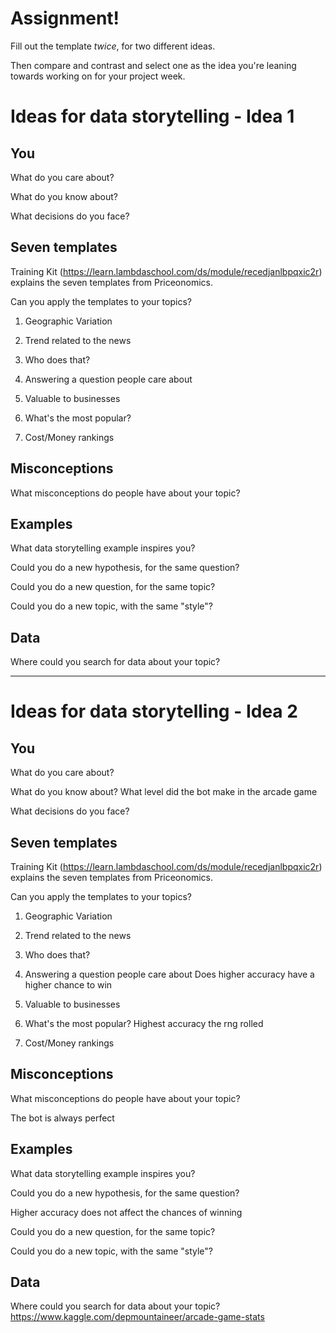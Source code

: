 # Assignment!

Fill out the template *twice*, for two different ideas.

Then compare and contrast and select one as the idea you're leaning towards
working on for your project week.


# Ideas for data storytelling - Idea 1

## You

What do you care about?


What do you know about?


What decisions do you face?


## Seven templates

Training Kit (https://learn.lambdaschool.com/ds/module/recedjanlbpqxic2r) explains the seven templates from Priceonomics.

Can you apply the templates to your topics? 

1. Geographic Variation


2. Trend related to the news


3. Who does that?


4. Answering a question people care about


5. Valuable to businesses


6. What's the most popular?


7. Cost/Money rankings


## Misconceptions

What misconceptions do people have about your topic?


## Examples

What data storytelling example inspires you?


Could you do a new hypothesis, for the same question?


Could you do a new question, for the same topic?


Could you do a new topic, with the same "style"?


## Data

Where could you search for data about your topic?

---

# Ideas for data storytelling - Idea 2

## You

What do you care about?


What do you know about?
What level did the bot make in the arcade game

What decisions do you face?


## Seven templates

Training Kit (https://learn.lambdaschool.com/ds/module/recedjanlbpqxic2r) explains the seven templates from Priceonomics.

Can you apply the templates to your topics? 

1. Geographic Variation


2. Trend related to the news


3. Who does that?


4. Answering a question people care about
Does higher accuracy have a higher chance to win

5. Valuable to businesses


6. What's the most popular?
Highest accuracy the rng rolled

7. Cost/Money rankings


## Misconceptions

What misconceptions do people have about your topic?

The bot is always perfect

## Examples

What data storytelling example inspires you?


Could you do a new hypothesis, for the same question?

Higher accuracy does not affect the chances of winning

Could you do a new question, for the same topic?


Could you do a new topic, with the same "style"?


## Data

Where could you search for data about your topic?
https://www.kaggle.com/depmountaineer/arcade-game-stats
